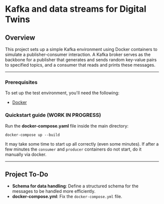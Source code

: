# Kafka and data streams for Digital Twins

## Overview
This project sets up a simple Kafka environment using Docker containers to simulate a publisher-consumer interaction. A Kafka broker serves as the backbone for a publisher that generates and sends random key-value pairs to specified topics, and a consumer that reads and prints these messages.

---

### Prerequisites
To set up the test environment, you'll need the following:
- [Docker](https://www.docker.com/)

### Quickstart guide (WORK IN PROGRESS)
Run the **docker-compose.yaml** file inside the main directory:
```console
docker-compose up --build
```
It may take some time to start up all correctly (even some minutes). If after a few minutes the `consumer` and `producer` containers do not start, do it manually via docker.

---

## Project To-Do
- **Schema for data handling**: Define a structured schema for the messages to be handled more efficiently.
- **docker-compose.yml**: Fix the `docker-compose.yml` file.
